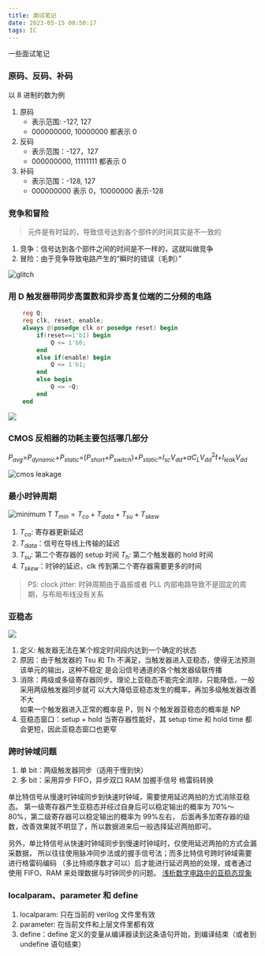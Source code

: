 ```yaml
---
title: 面试笔记
date: 2023-05-15 08:50:17
tags: IC
---
```


一些面试笔记

<!--more-->

### 原码、反码、补码

以 8 进制的数为例

1. 原码
   - 表示范围: -127, 127
   - 000000000, 10000000 都表示 0
2. 反码
   - 表示范围：-127，127
   - 000000000, 11111111 都表示 0
3. 补码
   - 表示范围：-128, 127
   - 000000000 表示 0，10000000 表示-128

### 竞争和冒险

> 元件是有时延的，导致信号达到各个部件的时间其实是不一致的

1. 竞争：信号达到各个部件之间的时间是不一样的，这就叫做竞争
2. 冒险：由于竞争导致电路产生的“瞬时的错误（毛刺）”

![glitch](https://s2.loli.net/2023/05/15/nVQfwYkRG1vFBZl.png)

### 用 D 触发器带同步高置数和异步高复位端的二分频的电路

```verilog
    reg Q;
    reg clk, reset, enable;
    always @(posedge clk or posedge reset) begin
        if(reset==1'b1) begin
            Q <= 1'b0;
        end
        else if(enable) begin
            Q <= 1'b1;
        end
        else begin
            Q <= ~Q;
        end
    end
```

![](https://s2.loli.net/2023/05/15/8ULWgrd12a9wGoi.png)

### CMOS 反相器的功耗主要包括哪几部分

$P_{avg}$=$P_{dynamic}$+$P_{static}$=($P_{short}$+$P_{switch}$)+$P_{static}$=$I_{sc}$$V_{dd}$+$\alpha$$C_{L}$$V_{dd}^{2}$f+$I_{leak}$$V_{dd}$

![cmos leakage](https://s2.loli.net/2023/05/15/BP64YAEoGXF1wtR.png)

### 最小时钟周期

![minimum T](https://s2.loli.net/2023/05/15/it9SeXy8KVERDHT.png)
$T_{min}=T_{co}+T_{data}+T_{su}+T_{skew}$

1. $T_{co}$: 寄存器更新延迟
2. $T_{data}$：信号在导线上传输的延迟
3. $T_{su}$: 第二个寄存器的 setup 时间
   $T_h$: 第二个触发器的 hold 时间
4. $T_{skew}$：时钟的延迟，clk 传到第二个寄存器需要更多的时间

> PS: clock jitter: 时钟周期由于晶振或者 PLL 内部电路导致不是固定的周期，与布局布线没有关系

### 亚稳态

![](https://pic1.zhimg.com/80/v2-52d7d442cc63a00330aaebe2d76f4b7c_720w.webp)

1. 定义: 触发器无法在某个规定时间段内达到一个确定的状态
2. 原因：由于触发器的 Tsu 和 Th 不满足，当触发器进入亚稳态，使得无法预测该单元的输出，这种不稳定 是会沿信号通道的各个触发器级联传播
3. 消除：两级或多级寄存器同步。理论上亚稳态不能完全消除，只能降低，一般采用两级触发器同步就可 以大大降低亚稳态发生的概率，再加多级触发器改善不大  
   如果一个触发器进入正常的概率是 P，则 N 个触发器亚稳态的概率是 NP
4. 亚稳态窗口：setup + hold
   当寄存器性能好，其 setup time 和 hold time 都会更短，因此亚稳态窗口也更窄

### 跨时钟域问题

1. 单 bit：两级触发器同步（适用于慢到快）
2. 多 bit：采用异步 FIFO，异步双口 RAM 加握手信号 格雷码转换

单比特信号从慢速时钟域同步到快速时钟域，需要使用延迟两拍的方式消除亚稳态。
第一级寄存器产生亚稳态并经过自身后可以稳定输出的概率为 70%～ 80%，第二级寄存器可以稳定输出的概率为 99\%左右，
后面再多加寄存器的级数，改善效果就不明显了，所以数据进来后一般选择延迟两拍即可。

另外，单比特信号从快速时钟域同步到慢速时钟域时，仅使用延迟两拍的方式会漏采数据，
所以往往使用脉冲同步法或的握手信号法；而多比特信号跨时钟域需要进行格雷码编码
（多比特顺序数才可以）后才能进行延迟两拍的处理，或者通过使用 FIFO、RAM 来处理数据与时钟同步的问题。
[浅析数字电路中的亚稳态现象](https://zhuanlan.zhihu.com/p/483639639)

### localparam、parameter 和 define

1. localparam: 只在当前的 verilog 文件里有效
2. parameter: 在当前文件和上层文件里都有效
3. define：define 定义的变量从编译器读到这条语句开始，到编译结束（或者到 undefine 语句结束）
